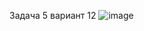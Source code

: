 Задача 5 вариант 12
![image](https://user-images.githubusercontent.com/90615128/137932958-04f4975b-e5f0-4003-bb5c-1c5334be5c44.png)
